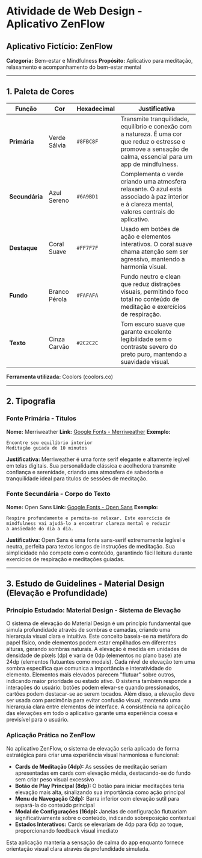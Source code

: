 # Atividade de Web Design - Aplicativo ZenFlow

## Aplicativo Fictício: ZenFlow
**Categoria:** Bem-estar e Mindfulness
**Propósito:** Aplicativo para meditação, relaxamento e acompanhamento do bem-estar mental

---

## 1. Paleta de Cores

| Função | Cor | Hexadecimal | Justificativa |
|--------|-----|-------------|---------------|
| **Primária** | Verde Sálvia | `#8FBC8F` | Transmite tranquilidade, equilíbrio e conexão com a natureza. É uma cor que reduz o estresse e promove a sensação de calma, essencial para um app de mindfulness. |
| **Secundária** | Azul Sereno | `#6A9BD1` | Complementa o verde criando uma atmosfera relaxante. O azul está associado à paz interior e à clareza mental, valores centrais do aplicativo. |
| **Destaque** | Coral Suave | `#FF7F7F` | Usado em botões de ação e elementos interativos. O coral suave chama atenção sem ser agressivo, mantendo a harmonia visual. |
| **Fundo** | Branco Pérola | `#FAFAFA` | Fundo neutro e clean que reduz distrações visuais, permitindo foco total no conteúdo de meditação e exercícios de respiração. |
| **Texto** | Cinza Carvão | `#2C2C2C` | Tom escuro suave que garante excelente legibilidade sem o contraste severo do preto puro, mantendo a suavidade visual. |

**Ferramenta utilizada:** Coolors (coolors.co)

---

## 2. Tipografia

### Fonte Primária - Títulos
**Nome:** Merriweather
**Link:** [Google Fonts - Merriweather](https://fonts.google.com/specimen/Merriweather)
**Exemplo:** 
```
Encontre seu equilíbrio interior
Meditação guiada de 10 minutos
```

**Justificativa:** Merriweather é uma fonte serif elegante e altamente legível em telas digitais. Sua personalidade clássica e acolhedora transmite confiança e serenidade, criando uma atmosfera de sabedoria e tranquilidade ideal para títulos de sessões de meditação.

### Fonte Secundária - Corpo do Texto
**Nome:** Open Sans
**Link:** [Google Fonts - Open Sans](https://fonts.google.com/specimen/Open+Sans)
**Exemplo:**
```
Respire profundamente e permita-se relaxar. Este exercício de 
mindfulness vai ajudá-lo a encontrar clareza mental e reduzir 
a ansiedade do dia a dia.
```

**Justificativa:** Open Sans é uma fonte sans-serif extremamente legível e neutra, perfeita para textos longos de instruções de meditação. Sua simplicidade não compete com o conteúdo, garantindo fácil leitura durante exercícios de respiração e meditações guiadas.

---

## 3. Estudo de Guidelines - Material Design (Elevação e Profundidade)

### Princípio Estudado: Material Design - Sistema de Elevação

O sistema de elevação do Material Design é um princípio fundamental que simula profundidade através de sombras e camadas, criando uma hierarquia visual clara e intuitiva. Este conceito baseia-se na metáfora do papel físico, onde elementos podem estar empilhados em diferentes alturas, gerando sombras naturais. A elevação é medida em unidades de densidade de pixels (dp) e varia de 0dp (elementos no plano base) até 24dp (elementos flutuantes como modais). Cada nível de elevação tem uma sombra específica que comunica a importância e interatividade do elemento. Elementos mais elevados parecem "flutuar" sobre outros, indicando maior prioridade ou estado ativo. O sistema também responde a interações do usuário: botões podem elevar-se quando pressionados, cartões podem destacar-se ao serem tocados. Além disso, a elevação deve ser usada com parcimônia para evitar confusão visual, mantendo uma hierarquia clara entre elementos de interface. A consistência na aplicação das elevações em todo o aplicativo garante uma experiência coesa e previsível para o usuário.

### Aplicação Prática no ZenFlow

No aplicativo ZenFlow, o sistema de elevação seria aplicado de forma estratégica para criar uma experiência visual harmoniosa e funcional:

- **Cards de Meditação (4dp):** As sessões de meditação seriam apresentadas em cards com elevação média, destacando-se do fundo sem criar peso visual excessivo
- **Botão de Play Principal (8dp):** O botão para iniciar meditações teria elevação mais alta, sinalizando sua importância como ação principal
- **Menu de Navegação (2dp):** Barra inferior com elevação sutil para separá-la do conteúdo principal
- **Modal de Configurações (16dp):** Janelas de configuração flutuariam significativamente sobre o conteúdo, indicando sobreposição contextual
- **Estados Interativos:** Cards se elevariam de 4dp para 6dp ao toque, proporcionando feedback visual imediato

Esta aplicação manteria a sensação de calma do app enquanto fornece orientação visual clara através da profundidade simulada.
